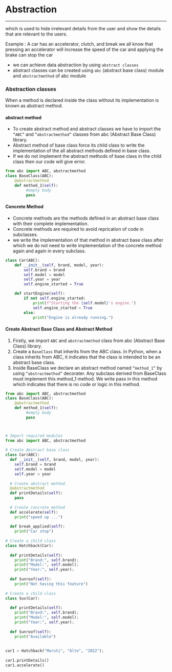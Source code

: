 # Abstraction

---
 which is used to hide irrelevant details from the user and show the details that are relevant to the users. 
 
Example :  A car has an accelerator, clutch, and break we all know that pressing an accelerator will increase the speed of the car and applying the brake can stop the car
*  we can achieve data abstraction by using `abstract classes`
* abstract classes can be created using `abc` (abstract base class) module and `abstractmethod` of abc module

### Abstraction classes
When a method is declared inside the class without its implementation is known as abstract method.

#### abstract method
* To create abstract method and abstract classes we have to import the `“ABC”` and `“abstractmethod”` classes from abc (Abstract Base Class) library.
* Abstract method of base class force its child class to write the implementation of the all abstract methods defined in base class.
*  If we do not implement the abstract methods of base class in the child class then our code will give error.
```python
from abc import ABC, abstractmethod
class BaseClass(ABC):
    @abstractmethod
    def method_1(self):
         #empty body
         pass
```
#### Concrete Method
*  Concrete methods are the methods defined in an abstract base class with their complete implementation.
* Concrete methods are required to avoid reprication of code in subclasses. 
*  we write the implementation of that method in abstract base class after which we do not need to write implementation of the concrete method again and again in every subclass.
```python
class Car(ABC):
    def __init__(self, brand, model, year):
        self.brand = brand
        self.model = model
        self.year = year
        self.engine_started = True

    def startEngine(self):
        if not self.engine_started:
            print(f"Starting the {self.model}'s engine.")
            self.engine_started = True
        else:
            print("Engine is already running.")
```
#### Create Abstract Base Class and Abstract Method
1. Firstly, we import `ABC` and `abstractmethod` class from abc (Abstract Base Class) library.
2. Create a `BaseClass` that inherits from the ABC class. In Python, when a class inherits from ABC, it indicates that the class is intended to be an abstract base class.
3. Inside BaseClass we declare an abstract method named `“method_1”` by using `“abstractmethod”` decorater. Any subclass derived from BaseClass must implement this method_1 method. We write pass in this method which indicates that there is no code or logic in this method.
```python
from abc import ABC, abstractmethod
class BaseClass(ABC):
    @abstractmethod
    def method_1(self):
         #empty body
         pass
```
```python


# Import required modules
from abc import ABC, abstractmethod
 
# Create Abstract base class
class Car(ABC):
  def __init__(self, brand, model, year):
    self.brand = brand
    self.model = model
    self.year = year
     
  # Create abstract method      
  @abstractmethod
  def printDetails(self):
    pass
   
  # Create concrete method
  def accelerate(self):
    print("speed up ...")
   
  def break_applied(self):
    print("Car stop")
     
# Create a child class
class Hatchback(Car):
   
  def printDetails(self):
    print("Brand:", self.brand);
    print("Model:", self.model);
    print("Year:", self.year);
   
  def Sunroof(self):
    print("Not having this feature")
     
# Create a child class
class Suv(Car):
   
  def printDetails(self):
    print("Brand:", self.brand);
    print("Model:", self.model);
    print("Year:", self.year);
   
  def Sunroof(self):
    print("Available")
 
     
car1 = Hatchback("Maruti", "Alto", "2022");
 
car1.printDetails()
car1.accelerate()
```